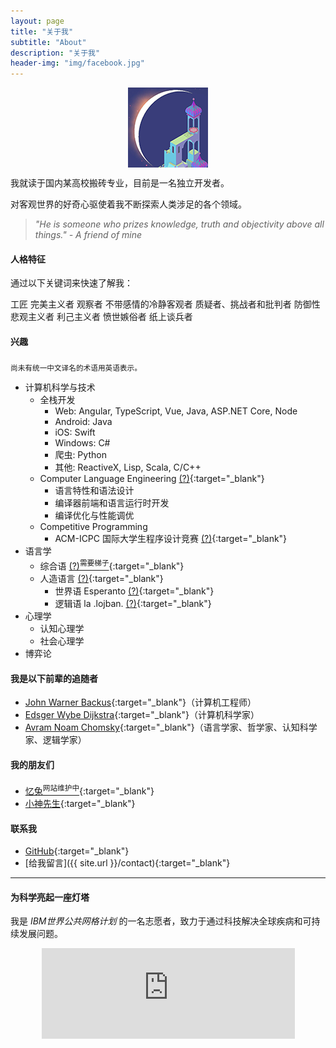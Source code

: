 ```yaml
---
layout: page
title: "关于我"
subtitle: "About"
description: "关于我"
header-img: "img/facebook.jpg"
---
```



<center>
    <p><img src="/img/envoy.png" align="center"></p>
</center>

我就读于国内某高校搬砖专业，目前是一名独立开发者。

对客观世界的好奇心驱使着我不断探索人类涉足的各个领域。

> *"He is someone who prizes knowledge, truth and objectivity above all things." - A friend of mine*


#### 人格特征
通过以下关键词来快速了解我：

<div class="tag-wrapper">
    <span class="tag">工匠</span>
    <span class="tag">完美主义者</span>
    <span class="tag">观察者</span>
    <span class="tag">不带感情的冷静客观者</span>
    <span class="tag">质疑者、挑战者和批判者</span>
    <span class="tag">防御性悲观主义者</span>
    <span class="tag">利己主义者</span>
    <span class="tag">愤世嫉俗者</span>
    <span class="tag">纸上谈兵者</span>
</div>


#### 兴趣
<sub>尚未有统一中文译名的术语用英语表示。</sub>

- 计算机科学与技术
    - 全栈开发
        - Web: Angular, TypeScript, Vue, Java, ASP.NET Core, Node
        - Android: Java
        - iOS: Swift
        - Windows: C#
        - 爬虫: Python
        - 其他: ReactiveX, Lisp, Scala, C/C++
    - Computer Language Engineering [(?)](https://ocw.mit.edu/courses/electrical-engineering-and-computer-science/6-035-computer-language-engineering-spring-2010/){:target="_blank"}
        - 语言特性和语法设计
        - 编译器前端和语言运行时开发
        - 编译优化与性能调优
    - Competitive Programming
        - ACM-ICPC 国际大学生程序设计竞赛 [(?)](https://baike.baidu.com/item/ACM%E5%9B%BD%E9%99%85%E5%A4%A7%E5%AD%A6%E7%94%9F%E7%A8%8B%E5%BA%8F%E8%AE%BE%E8%AE%A1%E7%AB%9E%E8%B5%9B/3652262){:target="_blank"}
- 语言学
    - 综合语 [(?)<sup>需要梯子</sup>](https://steemit.com/cn/@bring/3hnmsf){:target="_blank"}
    - 人造语言 [(?)](https://zhuanlan.zhihu.com/p/21963970){:target="_blank"}
        - 世界语 Esperanto [(?)](https://baike.baidu.com/item/%E4%B8%96%E7%95%8C%E8%AF%AD){:target="_blank"}
        - 逻辑语 la .lojban. [(?)](https://mw.lojban.org/index.php?title=Lojban&setlang=zh){:target="_blank"}
- 心理学
    - 认知心理学
    - 社会心理学
- 博弈论


#### 我是以下前辈的追随者

- [John Warner Backus](https://baike.baidu.com/item/%E7%BA%A6%E7%BF%B0%C2%B7%E5%B7%B4%E5%85%8B%E6%96%AF/3510474){:target="_blank"}（计算机工程师）
- [Edsger Wybe Dijkstra](https://baike.baidu.com/item/%E8%89%BE%E5%85%B9%E6%A0%BC%C2%B7%E8%BF%AA%E7%A7%91%E6%96%AF%E5%BD%BB/5029407){:target="_blank"}（计算机科学家）
- [Avram Noam Chomsky](https://baike.baidu.com/item/%E8%AF%BA%E5%A7%86%C2%B7%E4%B9%94%E5%A7%86%E6%96%AF%E5%9F%BA/5106961){:target="_blank"}（语言学家、哲学家、认知科学家、逻辑学家）


#### 我的朋友们

- [忆兔<sup>网站维护中</sup>](http://128.199.94.143){:target="_blank"}
- [小神先生](http://blog.alienx.cn/){:target="_blank"}


#### 联系我

- [GitHub](https://github.com/lonelyenvoy){:target="_blank"}
- [给我留言]({{ site.url }}/contact){:target="_blank"}

---

#### 为科学亮起一座灯塔

我是 *IBM世界公共网格计划* 的一名志愿者，致力于通过科技解决全球疾病和可持续发展问题。
<center>
    <iframe src="https://www.worldcommunitygrid.org/getDynamicImage.do?global=true&mnOn=false&stat=4&imageNum=1&rankOn=false&projectsOn=false&special=false&link=1&memberId=1078113" frameborder="0" name="di" scrolling="no" width="405px" height="145px"></iframe>
</center>
